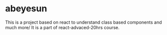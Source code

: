 # abeyesun
This is a project based on react to understand class based components and much more/ It is a part of react-advaced-20hrs course.
